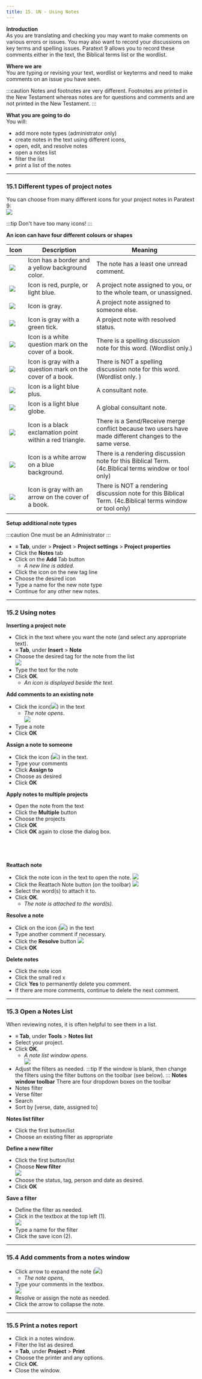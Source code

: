 ```yaml
---
title: 15. UN - Using Notes
---
```

**Introduction**  
As you are translating and checking you may want to make comments on various errors or issues. You may also want to record your discussions on key terms and spelling issues. Paratext 9 allows you to record these comments either in the text, the Biblical terms list or the wordlist.

**Where we are**  
You are typing or revising your text, wordlist or keyterms and need to make comments on an issue you have seen.

:::caution
Notes and footnotes are very different. Footnotes are printed in the New Testament whereas notes are for questions and comments and are not printed in the New Testament.
:::

**What you are going to do**  
You will:

-  add more note types (administrator only)
-  create notes in the text using different icons,
-  open, edit, and resolve notes
-  open a notes list
-  filter the list
-  print a list of the notes



----
### 15.1 Different types of project notes
You can choose from many different icons for your project notes in Paratext 9:  
![](../media/b709a10121a16c4688fc4c097d75f915.png)

:::tip
Don't have too many icons!
:::

**An icon can have four different colours or shapes**

| Icon                                             | Description                                               | Meaning                                                                                                 |
|--------------------------------------------------|-----------------------------------------------------------|---------------------------------------------------------------------------------------------------------|
| ![](../media/d75a709de0625acdd2d5606b881713c7.jpeg) | Icon has a border and a yellow background color.          | The note has a least one unread comment.                                                                |
| ![](../media/af2265719adde77e6c37fe29d53837a0.png)  | Icon is red, purple, or light blue.                       | A project note assigned to you, or to the whole team, or unassigned.                                    |
| ![](../media/52011900797d9603380805140bdf824b.png)  | Icon is gray.                                             | A project note assigned to someone else.                                                                |
| ![](../media/ba2c2cb0345a22d2fa4a444f36ac008a.png)  | Icon is gray with a green tick.                           | A project note with resolved status.                                                                    |
| ![](../media/2dc7ce9a46e73745ff7cfeed7a2a01c2.png)  | Icon is a white question mark on the cover of a book.     | There is a spelling discussion note for this word. (Wordlist only.)                                     |
| ![](../media/2b50c0a72da51333a102958f1b8b28b0.png)  | Icon is gray with a question mark on the cover of a book. | There is NOT a spelling discussion note for this word. (Wordlist only. )                                |
| ![](../media/cc4821978ddcb558aa03e3d0656f474d.png)  | Icon is a light blue plus.                                | A consultant note.                                                                                      |
| ![](../media/31bd2ed6849ef54f49dada59afbd1464.png)  | Icon is a light blue globe.                               | A global consultant note.                                                                               |
| ![](../media/b581c0fef0999d28730fd7ad140414b3.png)  | Icon is a black exclamation point within a red triangle.  | There is a Send/Receive merge conflict because two users have made different changes to the same verse. |
| ![](../media/92c0950e4a80bb6f5234cf433b93816f.png)  | Icon is a white arrow on a blue background.               | There is a rendering discussion note for this Biblical Term. (4c.Biblical terms window or tool only)       |
| ![](../media/30557b60ca6b2817dce955dd78ebb775.png)  | Icon is gray with an arrow on the cover of a book.        | There is NOT a rendering discussion note for this Biblical Term. (4c.Biblical terms window or tool only)   |


**Setup additional note types**

:::caution
One must be an Administrator
:::

-  **≡ Tab**, under \> **Project** \> **Project settings** \> **Project properties**
-  Click the **Notes** tab
-  Click on the **Add** Tab button  
   - *A new line is added.*
-  Click the icon on the new tag line
-  Choose the desired icon
-  Type a name for the new note type
-  Continue for any other new notes.



----
### 15.2 Using notes
**Inserting a project note**
-  Click in the text where you want the note (and select any appropriate text).
-  **≡ Tab**, under **Insert** \> **Note**
-  Choose the desired tag for the note from the list  
    ![](../media/0a05866309a22aad44f30868c76a5fc8.png)
-  Type the text for the note
-  Click **OK**.  
   - *An icon is displayed beside the text.*

**Add comments to an existing note**
-  Click the icon(![](../media/054adb8f846212101b59a4d3552e9e84.png)) in the text  
   - *The note opens*.  
    ![](../media/76481b348e4a87faa84358299a9d1e32.png)
-  Type a note
-  Click **OK**

**Assign a note to someone**
-  Click the icon (![](../media/054adb8f846212101b59a4d3552e9e84.png)) in the text.
-  Type your comments
-  Click **Assign to**
-  Choose as desired
-  Click **OK**

**Apply notes to multiple projects**
-  Open the note from the text
-  Click the **Multiple** button
-  Choose the projects
-  Click **OK**
-  Click **OK** again to close the dialog box.

 
----

**Reattach note**
-  Click the note icon in the text to open the note.
    ![](../media/0f6b7b58a3f0410aa1f34dda86f3cb70.png)
-  Click the Reattach Note button (on the toolbar) ![](../media/0519f8bb9c47a8d635cf5e15650f0b71.png)
-  Select the word(s) to attach it to.
-  Click **OK**.  
   -  *The note is attached to the word(s).*

**Resolve a note**
-  Click on the icon (![](../media/054adb8f846212101b59a4d3552e9e84.png)) in the text
-  Type another comment if necessary.
-  Click the **Resolve** button ![](../media/14c0de8645fdea9349cf327cffeb9ce4.png)
-  Click **OK**

**Delete notes**  
-  Click the note icon
-  Click the small red x
-  Click **Yes** to permanently delete you comment.
-  If there are more comments, continue to delete the next comment.



----
### 15.3 Open a Notes List
When reviewing notes, it is often helpful to see them in a list.

-  **≡ Tab**, under **Tools** \> **Notes list**
-  Select your project.
-  Click **OK**.  
   - *A note list window opens.*  
    ![](../media/5fa086ebed857256946e2c683c975cfb.png)
-  Adjust the filters as needed.
:::tip
If the window is blank, then change the filters using the filter buttons on the toolbar (see below).
:::
**Notes window toolbar**
There are four dropdown boxes on the toolbar
-  Notes filter
-  Verse filter
-  Search
-  Sort by [verse, date, assigned to]

**Notes list filter**
-  Click the first button/list
-  Choose an existing filter as appropriate

**Define a new filter**
-  Click the first button/list
-  Choose **New filter**  
    ![](../media/823ebf9360715115c1bb15c8389bd2ae.png)
-  Choose the status, tag, person and date as desired.
-  Click **OK**

**Save a filter**
-  Define the filter as needed.
-  Click in the textbox at the top left (1).  
    ![](../media/c6c8c562a7c81b9c0928b0003064c4ea.png)
-  Type a name for the filter
-  Click the save icon (2).



----
### 15.4 Add comments from a notes window
-  Click arrow to expand the note (![](../media/515fa4a55ad645e411a7d05a5fbda1c9.png))  
   -  *The note opens,*
-  Type your comments in the textbox.  
    ![](../media/204428a3b3581a2269bfe500e6aa14ee.png)
-  Resolve or assign the note as needed.
-  Click the arrow to collapse the note.



----
### 15.5 Print a notes report
-  Click in a notes window.
-  Filter the list as desired.
-  **≡ Tab**, under **Project** \> **Print**
-  Choose the printer and any options.
-  Click **OK**.
-  Close the window.
